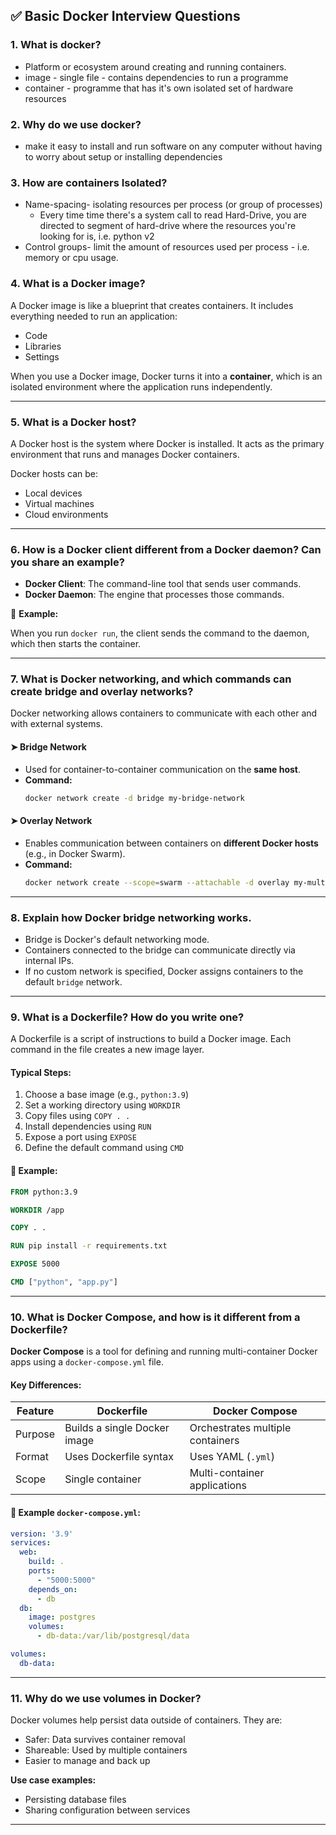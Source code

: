 ## ✅ Basic Docker Interview Questions

### 1. What is docker?
  - Platform or ecosystem around creating and running containers.
  - image - single file - contains dependencies to run a programme 
  - container - programme that has it's own isolated set of hardware resources

### 2. Why do we use docker?
  - make it easy to install and run software on any computer without having to worry about setup or installing dependencies 

### 3. How are containers Isolated?
- Name-spacing- isolating resources per process (or group of processes) 
  - Every time time there's a system call to read Hard-Drive, you are directed to segment of hard-drive where the resources you're looking for is, i.e. python v2  
- Control groups- limit the amount of resources used per process - i.e. memory or cpu usage.
### 4. What is a Docker image?

A Docker image is like a blueprint that creates containers. It includes everything needed to run an application:

- Code  
- Libraries  
- Settings  

When you use a Docker image, Docker turns it into a **container**, which is an isolated environment where the application runs independently.

---

### 5. What is a Docker host?

A Docker host is the system where Docker is installed. It acts as the primary environment that runs and manages Docker containers.

Docker hosts can be:

- Local devices  
- Virtual machines  
- Cloud environments

---

### 6. How is a Docker client different from a Docker daemon? Can you share an example?

- **Docker Client**: The command-line tool that sends user commands.
- **Docker Daemon**: The engine that processes those commands.

📌 **Example:**

When you run `docker run`, the client sends the command to the daemon, which then starts the container.

---

### 7. What is Docker networking, and which commands can create bridge and overlay networks?

Docker networking allows containers to communicate with each other and with external systems.

#### ➤ Bridge Network

- Used for container-to-container communication on the **same host**.
- **Command:**
  ```bash
  docker network create -d bridge my-bridge-network
  ```

#### ➤ Overlay Network

- Enables communication between containers on **different Docker hosts** (e.g., in Docker Swarm).
- **Command:**
  ```bash
  docker network create --scope=swarm --attachable -d overlay my-multihost-network
  ```

---

### 8. Explain how Docker bridge networking works.

- Bridge is Docker's default networking mode.
- Containers connected to the bridge can communicate directly via internal IPs.
- If no custom network is specified, Docker assigns containers to the default `bridge` network.

---

### 9. What is a Dockerfile? How do you write one?

A Dockerfile is a script of instructions to build a Docker image. Each command in the file creates a new image layer.

#### Typical Steps:

1. Choose a base image (e.g., `python:3.9`)
2. Set a working directory using `WORKDIR`
3. Copy files using `COPY . .`
4. Install dependencies using `RUN`
5. Expose a port using `EXPOSE`
6. Define the default command using `CMD`

#### 📝 Example:

```Dockerfile
FROM python:3.9

WORKDIR /app

COPY . .

RUN pip install -r requirements.txt

EXPOSE 5000

CMD ["python", "app.py"]
```

---

### 10. What is Docker Compose, and how is it different from a Dockerfile?

**Docker Compose** is a tool for defining and running multi-container Docker apps using a `docker-compose.yml` file.

#### Key Differences:

| Feature        | Dockerfile                      | Docker Compose                         |
|----------------|----------------------------------|----------------------------------------|
| Purpose        | Builds a single Docker image     | Orchestrates multiple containers        |
| Format         | Uses Dockerfile syntax           | Uses YAML (`.yml`)                     |
| Scope          | Single container                | Multi-container applications           |

#### 📝 Example `docker-compose.yml`:

```yaml
version: '3.9'
services:
  web:
    build: .
    ports:
      - "5000:5000"
    depends_on:
      - db
  db:
    image: postgres
    volumes:
      - db-data:/var/lib/postgresql/data

volumes:
  db-data:
```

---

### 11. Why do we use volumes in Docker?

Docker volumes help persist data outside of containers. They are:

- Safer: Data survives container removal
- Shareable: Used by multiple containers
- Easier to manage and back up

**Use case examples:**

- Persisting database files
- Sharing configuration between services

---
